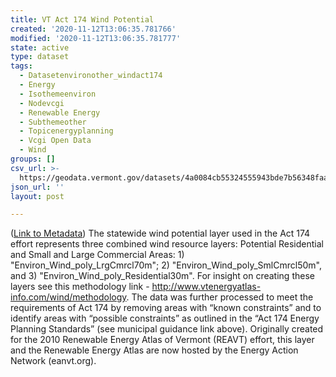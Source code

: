 ```yaml
---
title: VT Act 174 Wind Potential
created: '2020-11-12T13:06:35.781766'
modified: '2020-11-12T13:06:35.781777'
state: active
type: dataset
tags:
  - Datasetenvironother_windact174
  - Energy
  - Isothemeenviron
  - Nodevcgi
  - Renewable Energy
  - Subthemeother
  - Topicenergyplanning
  - Vcgi Open Data
  - Wind
groups: []
csv_url: >-
  https://geodata.vermont.gov/datasets/4a0084cb55324555943bde7b56348faa_49.csv?outSR=%7B%22latestWkid%22%3A32145%2C%22wkid%22%3A32145%7D
json_url: ''
layout: post

---
```

(<a href='http://maps.vcgi.vermont.gov/gisdata/metadata/EnvironOther_WINDACT174.htm' target='_blank'>Link to Metadata</a>)  The statewide wind potential layer used in the Act 174 effort represents three combined wind resource layers: Potential Residential and Small and Large Commercial Areas: 1) &quot;Environ_Wind_poly_LrgCmrcl70m&quot;; 2) &quot;Environ_Wind_poly_SmlCmrcl50m&quot;, and 3) &quot;Environ_Wind_poly_Residential30m&quot;. For insight on creating these layers see this methodology link - http://www.vtenergyatlas-info.com/wind/methodology. The data was further processed to meet the requirements of Act 174 by removing areas with “known constraints” and to identify areas with “possible constraints” as outlined in the “Act 174 Energy Planning Standards” (see municipal guidance link above). Originally created for the 2010 Renewable Energy Atlas of Vermont (REAVT) effort, this layer and the Renewable Energy Atlas are now hosted by the Energy Action Network (eanvt.org).
